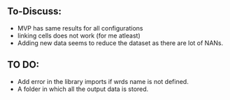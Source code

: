 ## To-Discuss:
- MVP has same results for all configurations
- linking cells does not work (for me atleast)
- Adding new data seems to reduce the dataset as there are lot of NANs.



## TO DO:
- Add error in the library imports if wrds name is not defined. 
- A folder in which all the output data is stored. 
